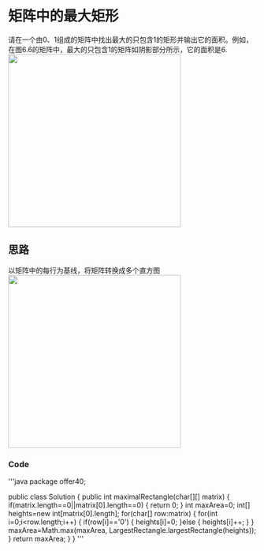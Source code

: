 # 矩阵中的最大矩形
请在一个由0、1组成的矩阵中找出最大的只包含1的矩形并输出它的面积。例如，在图6.6的矩阵中，最大的只包含1的矩阵如阴影部分所示，它的面积是6.  
<img src="https://github.com/meatball-RUI/DataStructure-and-Algorithm-Offer/blob/main/offer40-maximalRectangle/Screenshot%202024-09-05%20at%2019.07.41.png" width="350px">  
## 思路
以矩阵中的每行为基线，将矩阵转换成多个直方图  
<img src="https://github.com/meatball-RUI/DataStructure-and-Algorithm-Offer/blob/main/offer40-maximalRectangle/Screenshot%202024-09-05%20at%2019.30.42.png" width="350px">

### Code
'''java
package offer40;

public class Solution {
	public int maximalRectangle(char[][] matrix) {
		if(matrix.length==0||matrix[0].length==0) {
			return 0;
		}
		int maxArea=0;
		int[] heights=new int[matrix[0].length];
		for(char[] row:matrix) {
			for(int i=0;i<row.length;i++) {
				if(row[i]=='0') {
					heights[i]=0;
				}else {
					heights[i]++;
				}
			}
			maxArea=Math.max(maxArea, LargestRectangle.largestRectangle(heights));
		}
		return maxArea;
	}
}
'''
